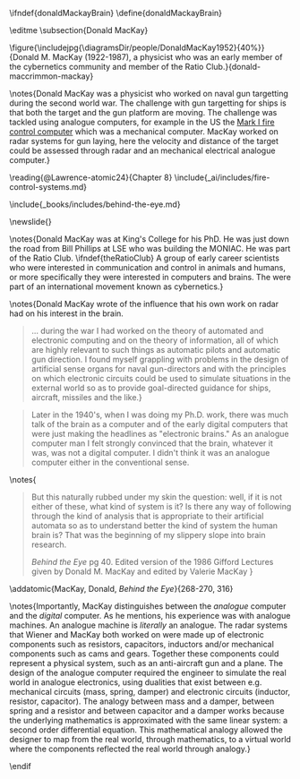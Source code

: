 \ifndef{donaldMackayBrain}
\define{donaldMackayBrain}

\editme
\subsection{Donald MacKay}

\figure{\includejpg{\diagramsDir/people/DonaldMacKay1952}{40%}}{Donald M. MacKay (1922-1987), a physicist who was an early member of the cybernetics community and member of the Ratio Club.}{donald-maccrimmon-mackay}

\notes{Donald MacKay was a physicist who worked on naval gun targetting during the second world war. The challenge with gun targetting for ships is that both the target and the gun platform are moving. The challenge was tackled using analogue computers, for example in the US the [Mark I fire control computer](https://en.wikipedia.org/wiki/Mark_I_Fire_Control_Computer) which was a mechanical computer. MacKay worked on radar systems for gun laying, here the velocity and distance of the target could be assessed through radar and an mechanical electrical analogue computer.}

\reading{@Lawrence-atomic24}{Chapter 8}
\include{_ai/includes/fire-control-systems.md}

\include{_books/includes/behind-the-eye.md}

\newslide{}

\notes{Donald MacKay was at King's College for his PhD. He was just down the road from Bill Phillips at LSE who was building the MONIAC. He was part of the Ratio Club. \ifndef{theRatioClub} A group of early career scientists who were interested in communication and control in animals and humans, or more specifically they were interested in computers and brains. The were part of an international movement known as cybernetics.}

\notes{Donald MacKay wrote of the influence that his own work on radar had on
his interest in the brain.

> ... during the war I had worked on the theory of automated and
> electronic computing and on the theory of information, all of which
> are highly relevant to such things as automatic pilots and automatic
> gun direction. I found myself grappling with problems in the design of
> artificial sense organs for naval gun-directors and with the
> principles on which electronic circuits could be used to simulate
> situations in the external world so as to provide goal-directed
> guidance for ships, aircraft, missiles and the like.}

> Later in the 1940's, when I was doing my Ph.D. work, there was much
> talk of the brain as a computer and of the early digital computers
> that were just making the headlines as "electronic brains." As an
> analogue computer man I felt strongly convinced that the brain,
> whatever it was, was not a digital computer. I didn't think it was an
> analogue computer either in the conventional sense.

\notes{
> But this naturally rubbed under my skin the question: well, if it is
> not either of these, what kind of system is it? Is there any way of
> following through the kind of analysis that is appropriate to their
> artificial automata so as to understand better the kind of system the
> human brain is? That was the beginning of my slippery slope into brain
> research.
>
> *Behind the Eye* pg 40. Edited version of the 1986 Gifford Lectures given by Donald M. MacKay and edited by Valerie MacKay
}

\addatomic{MacKay, Donald, *Behind the Eye*}{268-270, 316}

\notes{Importantly, MacKay distinguishes between the *analogue*
computer and the *digital* computer. As he mentions, his experience
was with analogue machines. An analogue machine is *literally* an
analogue. The radar systems that Wiener and MacKay both worked on were
made up of electronic components such as resistors, capacitors, inductors and/or  mechanical components such as cams and gears. Together these components could represent a physical system, such as an
anti-aircraft gun and a plane. The design of the analogue computer
required the engineer to simulate the real world in analogue
electronics, using dualities that exist between e.g. mechanical
circuits (mass, spring, damper) and electronic circuits (inductor,
resistor, capacitor). The analogy between mass and a damper, between
spring and a resistor and between capacitor and a damper works because
the underlying mathematics is approximated with the same linear
system: a second order differential equation. This mathematical
analogy allowed the designer to map from the real world, through
mathematics, to a virtual world where the components reflected the
real world through analogy.}


\endif
